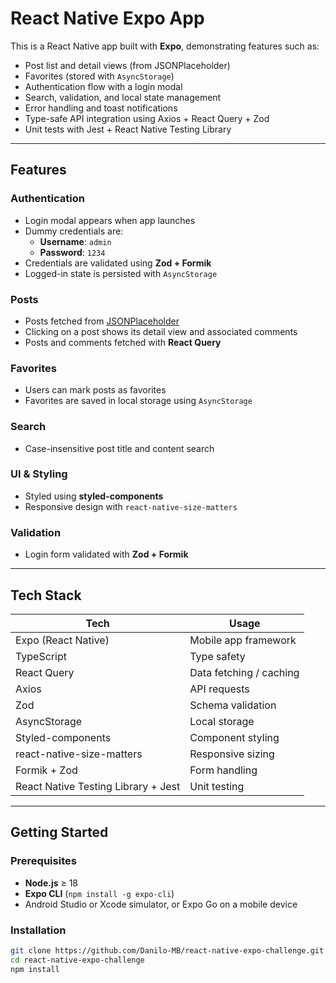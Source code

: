 # React Native Expo App

This is a React Native app built with **Expo**, demonstrating features such as:

- Post list and detail views (from JSONPlaceholder)
- Favorites (stored with `AsyncStorage`)
- Authentication flow with a login modal
- Search, validation, and local state management
- Error handling and toast notifications
- Type-safe API integration using Axios + React Query + Zod
- Unit tests with Jest + React Native Testing Library

---

## Features

### Authentication
- Login modal appears when app launches
- Dummy credentials are:
  - **Username**: `admin`
  - **Password**: `1234`
- Credentials are validated using **Zod + Formik**
- Logged-in state is persisted with `AsyncStorage`

### Posts
- Posts fetched from [JSONPlaceholder](https://jsonplaceholder.typicode.com/posts)
- Clicking on a post shows its detail view and associated comments
- Posts and comments fetched with **React Query**

### Favorites
- Users can mark posts as favorites
- Favorites are saved in local storage using `AsyncStorage`

### Search
- Case-insensitive post title and content search

### UI & Styling
- Styled using **styled-components**
- Responsive design with `react-native-size-matters`

### Validation
- Login form validated with **Zod + Formik**

---

## Tech Stack

| Tech                     | Usage                     |
|--------------------------|---------------------------|
| Expo (React Native)      | Mobile app framework      |
| TypeScript               | Type safety               |
| React Query              | Data fetching / caching   |
| Axios                    | API requests              |
| Zod                      | Schema validation         |
| AsyncStorage             | Local storage             |
| Styled-components        | Component styling         |
| react-native-size-matters| Responsive sizing         |
| Formik + Zod             | Form handling             |
| React Native Testing Library + Jest | Unit testing  |

---

## Getting Started

### Prerequisites

- **Node.js** ≥ 18
- **Expo CLI** (`npm install -g expo-cli`)
- Android Studio or Xcode simulator, or Expo Go on a mobile device

### Installation

```bash
git clone https://github.com/Danilo-MB/react-native-expo-challenge.git
cd react-native-expo-challenge
npm install

